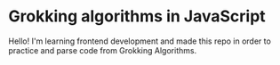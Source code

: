 # Grokking algorithms in JavaScript
Hello! I'm learning frontend development and made this repo in order to practice and parse code from Grokking Algorithms.
